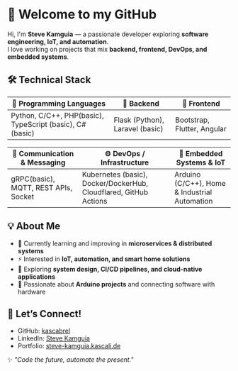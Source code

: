 # 👋 Welcome to my GitHub

Hi, I'm **Steve Kamguia** — a passionate developer exploring **software engineering, IoT, and automation**.  
I love working on projects that mix **backend, frontend, DevOps, and embedded systems**.  

## 🛠️ Technical Stack

| 🚀 Programming Languages | 🔧 Backend | 🎨 Frontend |
|--------------------------|-----------|-------------|
| Python, C/C++, PHP(basic), TypeScript (basic), C# (basic) | Flask (Python), Laravel (basic) | Bootstrap, Flutter, Angular |

| 📡 Communication & Messaging | ⚙️ DevOps / Infrastructure | 🔌 Embedded Systems & IoT |
|-----------------------------|---------------------------|----------------------------|
| gRPC(basic), MQTT, REST APIs, Socket | Kubernetes (basic), Docker/DockerHub, Cloudflared, GitHub Actions | Arduino (C/C++), Home & Industrial Automation |

## 💡 About Me
- 🔭 Currently learning and improving in **microservices & distributed systems**  
- ⚡ Interested in **IoT, automation, and smart home solutions**  
- 🌱 Exploring **system design, CI/CD pipelines, and cloud-native applications**  
- 🤖 Passionate about **Arduino projects** and connecting software with hardware  

## 🤝 Let’s Connect!
- GitHub: [kascabrel](https://github.com/kascabrel)  
- LinkedIn: [Steve Kamguia](https://www.linkedin.com/in/steve-kamguia-144989257/)  
- Portfolio: [steve-kamguia.kascali.de](https://steve-kamguia.kascali.de/)

✨ *"Code the future, automate the present."*  

